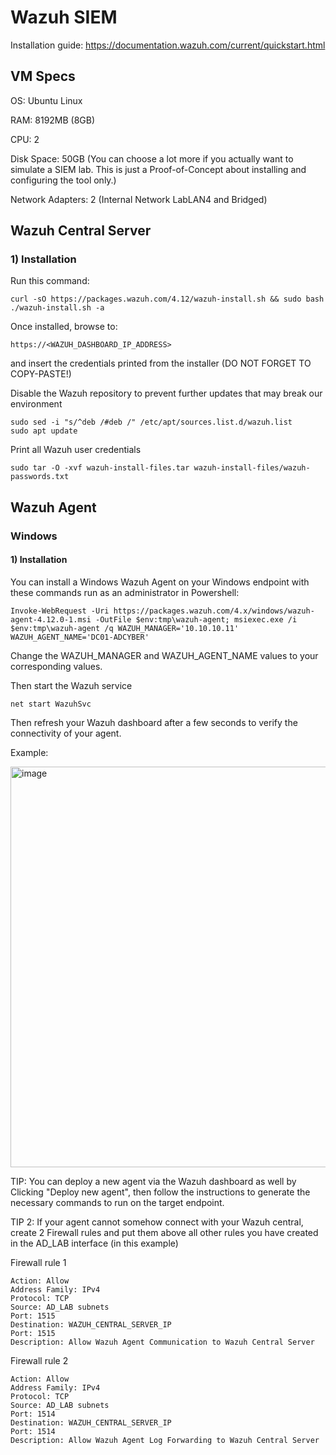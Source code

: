 # Wazuh SIEM

Installation guide: https://documentation.wazuh.com/current/quickstart.html

## VM Specs

OS: Ubuntu Linux

RAM: 8192MB (8GB)

CPU: 2

Disk Space: 50GB (You can choose a lot more if you actually want to simulate a SIEM lab. This is just a Proof-of-Concept about installing and configuring the tool only.)

Network Adapters: 2 (Internal Network LabLAN4 and Bridged)

## Wazuh Central Server 

### 1) Installation

Run this command:

    curl -sO https://packages.wazuh.com/4.12/wazuh-install.sh && sudo bash ./wazuh-install.sh -a

Once installed, browse to:

    https://<WAZUH_DASHBOARD_IP_ADDRESS>

and insert the credentials printed from the installer (DO NOT FORGET TO COPY-PASTE!)

Disable the Wazuh repository to prevent further updates that may break our environment

    sudo sed -i "s/^deb /#deb /" /etc/apt/sources.list.d/wazuh.list
    sudo apt update

Print all Wazuh user credentials

    sudo tar -O -xvf wazuh-install-files.tar wazuh-install-files/wazuh-passwords.txt

## Wazuh Agent

### Windows

#### 1) Installation

You can install a Windows Wazuh Agent on your Windows endpoint with these commands run as an administrator in Powershell:

    Invoke-WebRequest -Uri https://packages.wazuh.com/4.x/windows/wazuh-agent-4.12.0-1.msi -OutFile $env:tmp\wazuh-agent; msiexec.exe /i $env:tmp\wazuh-agent /q WAZUH_MANAGER='10.10.10.11' WAZUH_AGENT_NAME='DC01-ADCYBER' 

Change the WAZUH_MANAGER and WAZUH_AGENT_NAME values to your corresponding values.

Then start the Wazuh service

    net start WazuhSvc

Then refresh your Wazuh dashboard after a few seconds to verify the connectivity of your agent.

Example:

<img width="1834" height="641" alt="image" src="https://github.com/user-attachments/assets/bb626826-8520-4fa0-818b-30e4204e044b" />

TIP: You can deploy a new agent via the Wazuh dashboard as well by Clicking "Deploy new agent", then follow the instructions to generate the necessary commands to run on the target endpoint.

TIP 2: If your agent cannot somehow connect with your Wazuh central, create 2 Firewall rules and put them above all other rules you have created in the AD_LAB interface (in this example)

Firewall rule 1

    Action: Allow
    Address Family: IPv4
    Protocol: TCP
    Source: AD_LAB subnets
    Port: 1515
    Destination: WAZUH_CENTRAL_SERVER_IP
    Port: 1515
    Description: Allow Wazuh Agent Communication to Wazuh Central Server

Firewall rule 2

    Action: Allow
    Address Family: IPv4
    Protocol: TCP
    Source: AD_LAB subnets
    Port: 1514
    Destination: WAZUH_CENTRAL_SERVER_IP
    Port: 1514
    Description: Allow Wazuh Agent Log Forwarding to Wazuh Central Server
    
